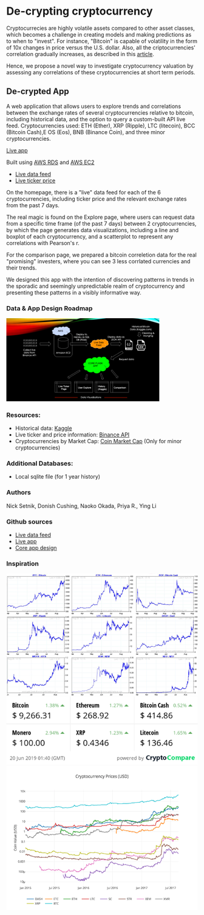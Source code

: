 # De-crypting cryptocurrency 

Cryptocurrecies are highly volatile assets compared to other asset classes, which becomes a challenge in creating models and making predictions as to when to "invest". For instance, "Bitcoin" is capable of volatility in the form of 10x changes in price versus the U.S. dollar. Also, all the criptocurrencies' correlation gradually increases, as described in this [article](https://www.investopedia.com/articles/investing/052014/why-bitcoins-value-so-volatile.asp).

Hence, we propose a novel way to investigate cryptocurrency valuation by assessing any correlations of these cryptocurrencies at short term periods.  

## De-crypted App 
A web application that allows users to explore trends and correlations between the exchange rates of several cryptocurrencies relative to bitcoin, including historical data, and the option to query a custom-built API live feed. Cryptocurrencies used: ETH (Ether), XRP (Ripple), LTC (litecoin), BCC (Bitcoin Cash),E OS (Eos), BNB (Binance Coin), and three minor cryptocurrencies. 

[Live app](https://de-crypted.herokuapp.com/)

Built using [AWS RDS](https://aws.amazon.com/rds/) and [AWS EC2](https://aws.amazon.com/ec2/)
- [Live data feed](https://flask-crypto.herokuapp.com/livedata)
- [Live ticker price](https://flask-crypto.herokuapp.com/api/v1.0/cryptosies)

On the homepage, there is a "live" data feed for each of the 6 cryptocurrencies, including ticker price and the relevant exchange rates from the past 7 days. 

The real magic is found on the Explore page, where users can request data from a specific time frame (of the past 7 days) between 2 cryptocurrencies, by which the page generates data visualizations, including a line and boxplot of each cryptocurrency, and a scatterplot to represent any correlations with Pearson's r. 

For the comparison page, we prepared a bitcoin correletion data for the real "promising" investers, where you can see 3 less corrlated currencies and their trends.

We designed this app with the intention of discovering patterns in trends in the sporadic and seemingly unpredictable realm of cryptocurrency and presenting these patterns in a visibly informative way.

### Data & App Design Roadmap
<img src="https://raw.githubusercontent.com/ying-li-python/de-crypted/master/static/images%20/data-pipeline.png" width="80%" height="80%">

### Resources: 
- Historical data: [Kaggle](https://www.kaggle.com/philmohun/cryptocurrency-financial-data)
- Live ticker and price information: [Binance API](https://www.binance.com/en)
- Cryptocurrencies by Market Cap: [Coin Market Cap](https://coinmarketcap.com/) (Only for minor cryptocurrencies)

### Additional Databases:
- Local sqlite file (for 1 year history)

### Authors
Nick Setnik, Donish Cushing, Naoko Okada, Priya R., Ying Li

### Github sources
- [Live data feed](https://github.com/Priyarag/flaskapptest)
- [Live app](https://github.com/ying-li-python/de-crypted/)
- [Core app design](https://github.com/nsetnik0703/Crypto-Live)

### Inspiration
![Image of picture1](https://github.com/nsetnik0703/Crypto-Live/blob/master/Proposal/images/Picture1.png)
![Image of picture2](https://github.com/nsetnik0703/Crypto-Live/blob/master/Proposal/images/Picture2.png)
![Image of altcoin_prices_combined](https://github.com/nsetnik0703/Crypto-Live/blob/master/Proposal/images/altcoin_prices_combined.png)
